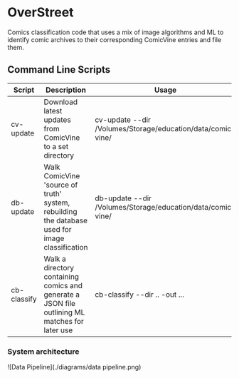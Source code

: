 # OverStreet


Comics classification code that uses a mix of image algorithms and ML to identify comic archives to their corresponding ComicVine entries and file them.

## Command Line Scripts
| Script   | Description                                      | Usage |
|-------------|------------------------------------------------------------------------------------------------|-------------------------------------------------------------|
| cv-update   | Download latest updates from ComicVine to a set directory                                      | cv-update --dir /Volumes/Storage/education/data/comic-vine/ |
| db-update   | Walk ComicVine 'source of truth' system, rebuilding the database used for image classification | db-update --dir /Volumes/Storage/education/data/comic-vine/ |
| cb-classify | Walk a directory containing comics and generate a JSON file outlining ML matches for later use | cb-classify --dir ..  -out ...          |


### System architecture

![Data Pipeline](./diagrams/data pipeline.png)
